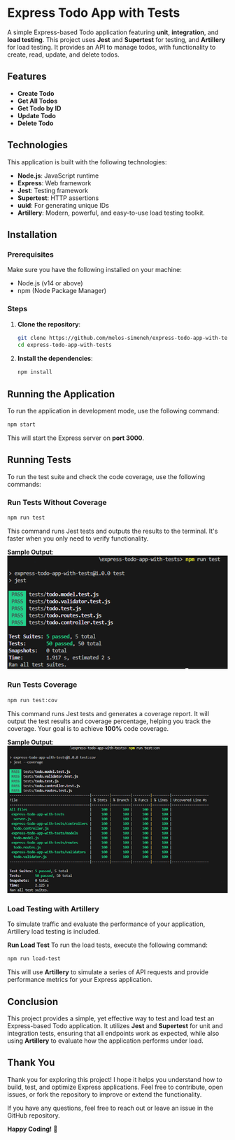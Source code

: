 # Express Todo App with Tests

A simple Express-based Todo application featuring **unit**, **integration**, and **load testing**. This project uses **Jest** and **Supertest** for testing, and **Artillery** for load testing. It provides an API to manage todos, with functionality to create, read, update, and delete todos.

## Features

- **Create Todo**
- **Get All Todos**
- **Get Todo by ID**
- **Update Todo**
- **Delete Todo**

## Technologies

This application is built with the following technologies:

- **Node.js**: JavaScript runtime
- **Express**: Web framework
- **Jest**: Testing framework
- **Supertest**: HTTP assertions
- **uuid**: For generating unique IDs
- **Artillery**: Modern, powerful, and easy-to-use load testing toolkit.

## Installation

### Prerequisites

Make sure you have the following installed on your machine:

- Node.js (v14 or above)
- npm (Node Package Manager)

### Steps

1. **Clone the repository**:

    ```bash
    git clone https://github.com/melos-simeneh/express-todo-app-with-tests.git
    cd express-todo-app-with-tests
    ```

2. **Install the dependencies**:

    ```bash
    npm install
    ```

## Running the Application

To run the application in development mode, use the following command:

```bash
npm start
```

This will start the Express server on **port 3000**.

## Running Tests

To run the test suite and check the code coverage, use the following commands:

### Run Tests Without Coverage

```bash
npm run test
```

This command runs Jest tests and outputs the results to the terminal. It's faster when you only need to verify functionality.

**Sample Output**:
![Test Output](./test_ouput.png)

### Run Tests Coverage

```bash
npm run test:cov
```

This command runs Jest tests and generates a coverage report. It will output the test results and coverage percentage, helping you track the coverage. Your goal is to achieve **100%** code coverage.

**Sample Output**:
![Coverage Test Output](./coverage_test_ouput.png)

### Load Testing with Artillery

To simulate traffic and evaluate the performance of your application, Artillery load testing is included.

**Run Load Test**
To run the load tests, execute the following command:

```bash
npm run load-test
```

This will use **Artillery** to simulate a series of API requests and provide performance metrics for your Express application.

## Conclusion

This project provides a simple, yet effective way to test and load test an Express-based Todo application. It utilizes **Jest** and **Supertest** for unit and integration tests, ensuring that all endpoints work as expected, while also using **Artillery** to evaluate how the application performs under load.

## Thank You

Thank you for exploring this project! I hope it helps you understand how to build, test, and optimize Express applications. Feel free to contribute, open issues, or fork the repository to improve or extend the functionality.

If you have any questions, feel free to reach out or leave an issue in the GitHub repository.

**Happy Coding!** 🎉

